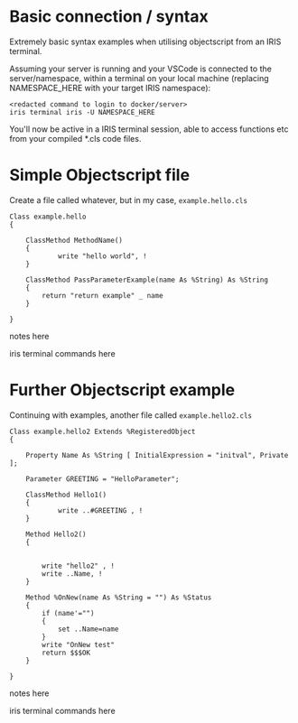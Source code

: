 # Basic connection / syntax

Extremely basic syntax examples when utilising objectscript from an IRIS terminal.

Assuming your server is running and your VSCode is connected to the server/namespace, within a terminal on your local machine (replacing NAMESPACE_HERE with your target IRIS namespace):

```
<redacted command to login to docker/server>
iris terminal iris -U NAMESPACE_HERE
```

You'll now be active in a IRIS terminal session, able to access functions etc from your compiled *.cls code files.

# Simple Objectscript file

Create a file called whatever, but in my case, `example.hello.cls`

```objectscript
Class example.hello
{

    ClassMethod MethodName()
    {
            write "hello world", !
    }

    ClassMethod PassParameterExample(name As %String) As %String
    {
        return "return example" _ name
    }

}
```

notes here

iris terminal commands here

# Further Objectscript example

Continuing with examples, another file called `example.hello2.cls`

```objectscript
Class example.hello2 Extends %RegisteredObject
{

    Property Name As %String [ InitialExpression = "initval", Private ];

    Parameter GREETING = "HelloParameter";

    ClassMethod Hello1()
    {
            write ..#GREETING , !
    }

    Method Hello2()
    {


        write "hello2" , !
        write ..Name, !
    }

    Method %OnNew(name As %String = "") As %Status
    {
        if (name'="")
        {
            set ..Name=name
        }
        write "OnNew test"
        return $$$OK
    }

}

```

notes here

iris terminal commands here